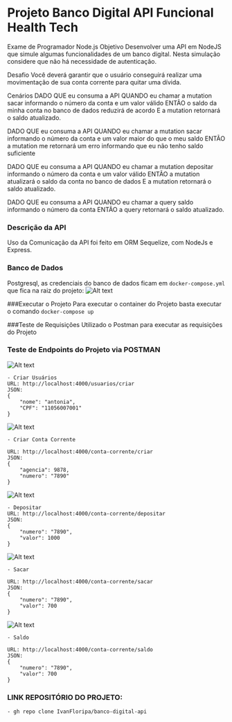 
# Projeto Banco Digital API Funcional Health Tech

Exame de Programador Node.js
Objetivo
Desenvolver uma API em NodeJS que simule algumas funcionalidades de um banco digital. Nesta simulação considere que não há necessidade de autenticação.

Desafio
Você deverá garantir que o usuário conseguirá realizar uma movimentação de sua conta corrente para quitar uma dívida.

Cenários
DADO QUE eu consuma a API
QUANDO eu chamar a mutation sacar informando o número da conta e um valor válido
ENTÃO o saldo da minha conta no banco de dados reduzirá de acordo
E a mutation retornará o saldo atualizado.

DADO QUE eu consuma a API
QUANDO eu chamar a mutation sacar informando o número da conta e um valor maior do que o meu saldo
ENTÃO a mutation me retornará um erro informando que eu não tenho saldo suficiente

DADO QUE eu consuma a API
QUANDO eu chamar a mutation depositar informando o número da conta e um valor válido
ENTÃO a mutation atualizará o saldo da conta no banco de dados
E a mutation retornará o saldo atualizado.

DADO QUE eu consuma a API
QUANDO eu chamar a query saldo informando o número da conta
ENTÃO a query retornará o saldo atualizado.

### Descrição da API 
Uso da Comunicação da API foi feito em ORM Sequelize, com NodeJs e Express.

### Banco de Dados
Postgresql, as credenciais do banco de dados ficam em <code>docker-compose.yml</code> que fica na raiz do projeto:
![Alt text](/../master/screenshots/config_banco.png?raw=true "Optional Title")

###Executar o Projeto
Para executar o container do Projeto basta executar o comando <code>docker-compose up</code>

###Teste de Requisições
Utilizado o Postman para executar as requisições do Projeto

### Teste de Endpoints do Projeto via POSTMAN

![Alt text](/../master/screenshots/criar-usuario.png?raw=true "Optional Title")
```
- Criar Usuários
URL: http://localhost:4000/usuarios/criar
JSON: 
{
    "nome": "antonia",
	"CPF": "11056007001"
}
```

![Alt text](/../master/screenshots/criar-conta-corrente.png?raw=true "Optional Title")
```
- Criar Conta Corrente

URL: http://localhost:4000/conta-corrente/criar
JSON: 
{
    "agencia": 9878,
	"numero": "7890"
}
```

![Alt text](/../master/screenshots/depositar.png?raw=true "Optional Title")
```
- Depositar
URL: http://localhost:4000/conta-corrente/depositar
JSON: 
{
	"numero": "7890",
    "valor": 1000
}
```

![Alt text](/../master/screenshots/sacar.png?raw=true "Optional Title")
```
- Sacar

URL: http://localhost:4000/conta-corrente/sacar
JSON: 
{
	"numero": "7890",
    "valor": 700
}
```
![Alt text](/../master/screenshots/saldo.png?raw=true "Optional Title")
```
- Saldo

URL: http://localhost:4000/conta-corrente/saldo
JSON: 
{
	"numero": "7890",
    "valor": 700
}
```

### LINK REPOSITÓRIO DO PROJETO:
```
- gh repo clone IvanFloripa/banco-digital-api
```